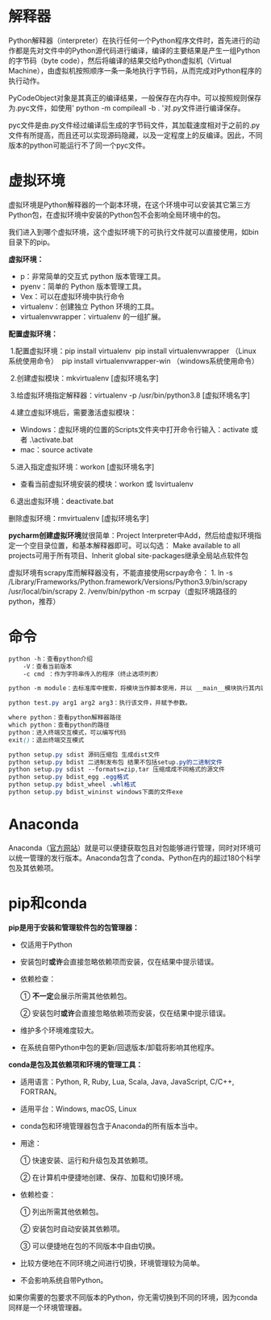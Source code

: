 # 解释器

Python解释器（interpreter）在执行任何一个Python程序文件时，首先进行的动作都是先对文件中的Python源代码进行编译，编译的主要结果是产生一组Python的字节码（byte code），然后将编译的结果交给Python虚拟机（Virtual Machine），由虚拟机按照顺序一条一条地执行字节码，从而完成对Python程序的执行动作。

PyCodeObject对象是其真正的编译结果，一般保存在内存中。可以按照规则保存为.pyc文件，如使用' python -m compileall -b . '对.py文件进行编译保存。

pyc文件是由.py文件经过编译后生成的字节码文件，其加载速度相对于之前的.py文件有所提高，而且还可以实现源码隐藏，以及一定程度上的反编译。因此，不同版本的python可能运行不了同一个pyc文件。

# 虚拟环境

虚拟环境是Python解释器的一个副本环境，在这个环境中可以安装其它第三方Python包，在虚拟环境中安装的Python包不会影响全局环境中的包。

我们进入到哪个虚拟环境，这个虚拟环境下的可执行文件就可以直接使用，如bin目录下的pip。

**虚拟环境：**

- p：非常简单的交互式 python 版本管理工具。
- pyenv：简单的 Python 版本管理工具。
- Vex：可以在虚拟环境中执行命令
- virtualenv：创建独立 Python 环境的工具。
- virtualenvwrapper：virtualenv 的一组扩展。

**配置虚拟环境：**

​    1.配置虚拟环境：pip install virtualenv
​                    pip install virtualenvwrapper       （Linux系统使用命令）
​                    pip install virtualenvwrapper-win   （windows系统使用命令）

​    2.创建虚拟模块：mkvirtualenv [虚拟环境名字]

​    3.给虚拟环境指定解释器：virtualenv -p /usr/bin/python3.8 [虚拟环境名字]

​    4.建立虚拟环境后，需要激活虚拟模块：
- Windows：虚拟环境的位置的Scripts文件夹中打开命令行输入：activate 或者 .\activate.bat
- mac：source activate

​    5.进入指定虚拟环境：workon [虚拟环境名字]
- 查看当前虚拟环境安装的模块：workon 或 lsvirtualenv

​    6.退出虚拟环境：deactivate.bat

删除虚拟环境：rmvirtualenv [虚拟环境名字]

**pycharm创建虚拟环境**就很简单：Project Interpreter中Add，然后给虚拟环境指定一个空目录位置，和基本解释器即可。可以勾选： Make available to all projects可用于所有项目、Inherit global site-packages继承全局站点软件包

虚拟环境有scrapy库而解释器没有，不能直接使用scrpay命令：
       1.  ln -s /Library/Frameworks/Python.framework/Versions/Python3.9/bin/scrapy /usr/local/bin/scrapy
       2.  /venv/bin/python -m scrpay（虚拟环境路径的python，推荐）

# 命令


```css
python -h：查看python介绍
    -V：查看当前版本
    -c cmd ：作为字符串传入的程序（终止选项列表）

python -m module：去标准库中搜索，将模块当作脚本使用，并以 __main__模块执行其内容。

python test.py arg1 arg2 arg3：执行该文件，并赋予参数。

where python：查看python解释器路径
which python：查看python的路径
python：进入终端交互模式，可以编写代码
exit()：退出终端交互模式

python setup.py sdist 源码压缩包 生成dist文件
python setup.py bdist 二进制发布包 结果不包括setup.py的二进制文件
python setup.py sdist --formats=zip,tar 压缩成成不同格式的源文件
python setup.py bdist_egg .egg格式
python setup.py bdist_wheel .whl格式
python setup.py bdist_wininst windows下面的文件exe
```

# Anaconda

Anaconda（[官方网站](https://link.zhihu.com/?target=https%3A//www.anaconda.com/download/%23macos)）就是可以便捷获取包且对包能够进行管理，同时对环境可以统一管理的发行版本。Anaconda包含了conda、Python在内的超过180个科学包及其依赖项。



# pip和conda

**pip是用于安装和管理软件包的包管理器：**

- 仅适用于Python

- 安装包时**或许**会直接忽略依赖项而安装，仅在结果中提示错误。

- 依赖检查：

  ① **不一定**会展示所需其他依赖包。

  ② 安装包时**或许**会直接忽略依赖项而安装，仅在结果中提示错误。

- 维护多个环境难度较大。
- 在系统自带Python中包的更新/回退版本/卸载将影响其他程序。



**conda是包及其依赖项和环境的管理工具：**

- 适用语言：Python, R, Ruby, Lua, Scala, Java, JavaScript, C/C++, FORTRAN。

-  适用平台：Windows, macOS, Linux

-  conda包和环境管理器包含于Anaconda的所有版本当中。

- 用途：

  ① 快速安装、运行和升级包及其依赖项。

  ② 在计算机中便捷地创建、保存、加载和切换环境。

- 依赖检查：

  ① 列出所需其他依赖包。

  ② 安装包时自动安装其依赖项。

  ③ 可以便捷地在包的不同版本中自由切换。

- 比较方便地在不同环境之间进行切换，环境管理较为简单。
- 不会影响系统自带Python。

如果你需要的包要求不同版本的Python，你无需切换到不同的环境，因为conda同样是一个环境管理器。



